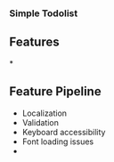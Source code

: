 ### Simple Todolist

## Features

\*

## Feature Pipeline

* Localization
* Validation
* Keyboard accessibility
* Font loading issues
*
